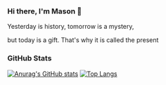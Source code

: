 ### Hi there, I'm Mason 👋

Yesterday is history, tomorrow is a mystery,

but today is a gift. That's why it is called the present

### GitHub Stats

[![Anurag's GitHub stats](https://github-readme-stats.vercel.app/api?username=MasonCodingHere&theme=cobalt&hide=prs,issues,contribs&show_icons=true)](https://github.com/anuraghazra/github-readme-stats) [![Top Langs](https://github-readme-stats.vercel.app/api/top-langs/?username=MasonCodingHere&hide=QMake,HTML&theme=cobalt&layout=compact)](https://github.com/anuraghazra/github-readme-stats)
